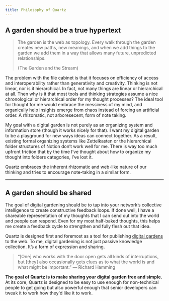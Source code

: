 ```yaml
---
title: Philosophy of Quartz
---
```


## A garden should be a true hypertext

> The garden is the web as topology. Every walk through the garden creates new paths, new meanings, and when we add things to the garden we add them in a way that allows many future, unpredicted relationships.
> 
> (The Garden and the Stream)

The problem with the file cabinet is that it focuses on efficiency of access and interoperability rather than generativity and creativity. Thinking is not linear, nor is it hierarchical. In fact, not many things are linear or hierarchical at all. Then why is it that most tools and thinking strategies assume a nice chronological or hierarchical order for my thought processes? The ideal tool for thought for me would embrace the messiness of my mind, and organically help insights emerge from chaos instead of forcing an artificial order. A rhizomatic, not arboresecent, form of note taking.

My goal with a digital garden is not purely as an organizing system and information store (though it works nicely for that). I want my digital garden to be a playground for new ways ideas can connect together. As a result, existing formal organizing systems like Zettelkasten or the hierarchical folder structures of Notion don’t work well for me. There is way too much upfront friction that by the time I’ve thought about how to organize my thought into folders categories, I’ve lost it.

Quartz embraces the inherent rhizomatic and web-like nature of our thinking and tries to encourage note-taking in a similar form.

---

## A garden should be shared

The goal of digital gardening should be to tap into your network’s collective intelligence to create constructive feedback loops. If done well, I have a shareable representation of my thoughts that I can send out into the world and people can respond. Even for my most half-baked thoughts, this helps me create a feedback cycle to strengthen and fully flesh out that idea.

Quartz is designed first and foremost as a tool for publishing [digital gardens](https://jzhao.xyz/posts/networked-thought/) to the web. To me, digital gardening is not just passive knowledge collection. It’s a form of expression and sharing. 

> “[One] who works with the door open gets all kinds of interruptions, but [they] also occasionally gets clues as to what the world is and what might be important.” — Richard Hamming

**The goal of Quartz is to make sharing your digital garden free and simple.** At its core, Quartz is designed to be easy to use enough for non-technical people to get going but also powerful enough that senior developers can tweak it to work how they'd like it to work.
